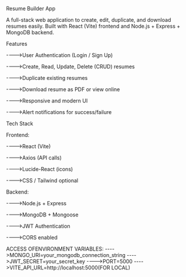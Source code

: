 Resume Builder App

A full-stack web application to create, edit, duplicate, and download resumes easily. Built with React (Vite) frontend and Node.js + Express + MongoDB backend.

Features

---->User Authentication (Login / Sign Up)

---->Create, Read, Update, Delete (CRUD) resumes

---->Duplicate existing resumes

---->Download resume as PDF or view online

---->Responsive and modern UI

---->Alert notifications for success/failure

Tech Stack

Frontend:

---->React (Vite)

---->Axios (API calls)

---->Lucide-React (icons)

---->CSS / Tailwind optional

Backend:

---->Node.js + Express

---->MongoDB + Mongoose

---->JWT Authentication

---->CORS enabled

ACCESS OFENVIRONMENT VARIABLES:
---->MONGO_URI=your_mongodb_connection_string
---->JWT_SECRET=your_secret_key
---->PORT=5000
---->VITE_API_URL=http://localhost:5000(FOR LOCAL)
